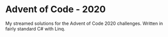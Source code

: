# Advent of Code - 2020

My streamed solutions for the Advent of Code 2020 challenges.  Written in fairly standard C# with Linq.
